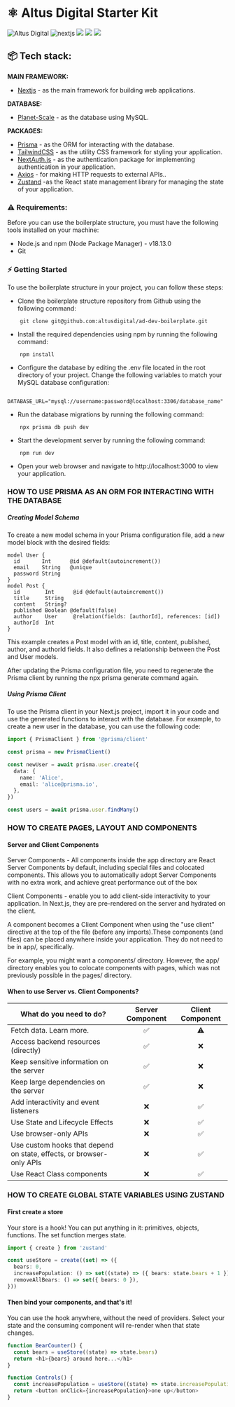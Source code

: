 # ⚛️ Altus Digital Starter Kit

![Altus Digital](https://img.shields.io/badge/ALTUS%20DIGITAL-8248e5?style=for-the-badge) ![nextjs](https://img.shields.io/badge/Next.js-000000?style=for-the-badge&logo=next.js&logoColor=white) ![](https://img.shields.io/badge/Prisma-2D3748?style=for-the-badge&logo=prisma) ![](https://img.shields.io/badge/ESLINT-4B32C3?style=for-the-badge&logo=eslint) ![](https://img.shields.io/badge/TailwindCSS-06B6D4?style=for-the-badge&logo=tailwindcss&logoColor=white)

## 📦 Tech stack:

**MAIN FRAMEWORK:**

- [Nextjs](https://nextjs.org/docs/getting-started) - as the main framework for building web applications.

**DATABASE:**

- [Planet-Scale](https://planetscale.com/docs) - as the database using MySQL.

**PACKAGES:**

- [Prisma](https://www.prisma.io/docs/getting-started/quickstart) - as the ORM for interacting with the database.
- [TailwindCSS](https://tailwindcss.com/) - as the utility CSS framework for styling your application.
- [NextAuth.js](https://next-auth.js.org/) - as the authentication package for implementing authentication in your application.
- [Axios](https://axios-http.com/docs/intro) - for making HTTP requests to external APIs..
- [Zustand](https://docs.pmnd.rs/zustand/getting-started/introduction) -as the React state management library for managing the state of your application.

###  ⚠️ Requirements:

Before you can use the boilerplate structure, you must have the following tools installed on your machine:

* Node.js and npm (Node Package Manager) - v18.13.0
* Git

### ⚡️ Getting Started

To use the boilerplate structure in your project, you can follow these steps:

* Clone the boilerplate structure repository from Github using the following command:

```shell
    git clone git@github.com:altusdigital/ad-dev-boilerplate.git
```    

* Install the required dependencies using npm by running the following command:

```shell
    npm install	
```    
* Configure the database by editing the .env file located in the root directory of your project. Change the following variables to match your MySQL database configuration:

```dotenv
    DATABASE_URL="mysql://username:password@localhost:3306/database_name"
```    
* Run the database migrations by running the following command:

```shell
    npx prisma db push dev
```    
* Start the development server by running the following command:

```shell 
    npm run dev
```    
* Open your web browser and navigate to http://localhost:3000 to view your application.



### HOW TO USE PRISMA AS AN ORM FOR INTERACTING WITH THE DATABASE

##### Creating Model Schema

To create a new model schema in your Prisma configuration file, add a new model block with the desired fields:

```prisma
model User {
  id       Int      @id @default(autoincrement())
  email    String   @unique
  password String
}
model Post {
  id        Int      @id @default(autoincrement())
  title     String
  content   String?
  published Boolean @default(false)
  author    User     @relation(fields: [authorId], references: [id])
  authorId  Int
}
```

This example creates a Post model with an id, title, content, published, author, and authorId fields. It also defines a relationship between the Post and User models.

After updating the Prisma configuration file, you need to regenerate the Prisma client by running the npx prisma generate command again.


##### Using Prisma Client

To use the Prisma client in your Next.js project, import it in your code and use the generated functions to interact with the database. For example, to create a new user in the database, you can use the following code:

```typescript
import { PrismaClient } from '@prisma/client'

const prisma = new PrismaClient()

const newUser = await prisma.user.create({
  data: {
    name: 'Alice',
    email: 'alice@prisma.io',
  },
})

const users = await prisma.user.findMany()
```

### HOW TO CREATE PAGES, LAYOUT AND COMPONENTS

#### Server and Client Components

Server Components - All components inside the app directory are React Server Components by default, including special files and colocated components. This allows you to automatically adopt Server Components with no extra work, and achieve great performance out of the box

Client Components -  enable you to add client-side interactivity to your application. In Next.js, they are pre-rendered on the server and hydrated on the client.

A component becomes a Client Component when using the "use client" directive at the top of the file (before any imports).These components (and files) can be placed anywhere inside your application. They do not need to be in app/, specifically.

For example, you might want a components/ directory. However, the app/ directory enables you to colocate components with pages, which was not previously possible in the pages/ directory.


#### When to use Server vs. Client Components?


| What do you need to do?                                                   | Server Component | Client Component |
| -------------                                                             |:-------------:    |:-------------:|
| Fetch data. Learn more.                                                   | ✅     |  ⚠      |
| Access backend resources (directly)                                       | ✅     | ❌      |
| Keep sensitive information on the server                                  | ✅     | ❌      |
| Keep large dependencies on the server                                     | ✅     | ❌      |
| Add interactivity and event listeners                                     | ❌     | ✅      |
| Use State and Lifecycle Effects                                           | ❌     | ✅      |
| Use browser-only APIs                                                     | ❌     | ✅      |
| Use custom hooks that depend on state, effects, or browser-only APIs      | ❌     | ✅      |
| Use React Class components                                                | ❌     | ✅      |

### HOW TO CREATE GLOBAL STATE VARIABLES USING ZUSTAND

#### First create a store

Your store is a hook! You can put anything in it: primitives, objects, functions. The set function merges state.

```typescript
import { create } from 'zustand'

const useStore = create((set) => ({
  bears: 0,
  increasePopulation: () => set((state) => ({ bears: state.bears + 1 })),
  removeAllBears: () => set({ bears: 0 }),
}))
```

#### Then bind your components, and that's it!

You can use the hook anywhere, without the need of providers. Select your state and the consuming component will re-render when that state changes.

```typescript
function BearCounter() {
  const bears = useStore((state) => state.bears)
  return <h1>{bears} around here...</h1>
}

function Controls() {
  const increasePopulation = useStore((state) => state.increasePopulation)
  return <button onClick={increasePopulation}>one up</button>
}
```
